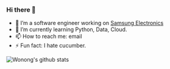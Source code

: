 ### Hi there 👋

- 🔭 I’m a software engineer working on [Samsung Electronics](https://github.com/Samsung)
- 🌱 I’m currently learning Python, Data, Cloud.
- 📫 How to reach me: email
- ⚡ Fun fact: I hate cucumber.


![Wonong's github stats](https://github-readme-stats.vercel.app/api?username=Wonong&theme=vue&show_icons=true)


<!--
**Wonong/Wonong** is a ✨ _special_ ✨ repository because its `README.md` (this file) appears on your GitHub profile.

Here are some ideas to get you started:

- 🔭 I’m currently working on ...
- 🌱 I’m currently learning ...
- 👯 I’m looking to collaborate on ...
- 🤔 I’m looking for help with ...
- 💬 Ask me about ...
- 📫 How to reach me: ...
- 😄 Pronouns: ...
- ⚡ Fun fact: ...
-->
